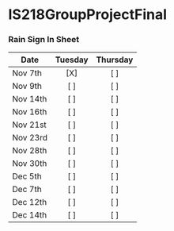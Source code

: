 # IS218GroupProjectFinal

### Rain Sign In Sheet
| Date       | Tuesday | Thursday |
|------------|:-------:|:--------:|
| Nov 7th    | [X]     | [ ]      |
| Nov 9th    | [ ]     | [ ]      |
| Nov 14th   | [ ]     | [ ]      |
| Nov 16th   | [ ]     | [ ]      |
| Nov 21st   | [ ]     | [ ]      |
| Nov 23rd   | [ ]     | [ ]      |
| Nov 28th   | [ ]     | [ ]      |
| Nov 30th   | [ ]     | [ ]      |
| Dec 5th    | [ ]     | [ ]      |
| Dec 7th    | [ ]     | [ ]      |
| Dec 12th   | [ ]     | [ ]      |
| Dec 14th   | [ ]     | [ ]      |
